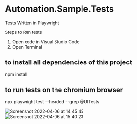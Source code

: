 # Automation.Sample.Tests
Tests Written in Playwright 


Steps to Run tests

1. Open code in Visual Studio Code
2. Open Terminal 

## to install all dependencies of this project
npm install 

## to run tests on the chromium browser 
npx playwright test --headed --grep @UITests


![Screenshot 2022-04-06 at 14 45 45](https://user-images.githubusercontent.com/6851548/161993476-0b45a14a-d704-490f-8670-5e98ddb6be87.png)
![Screenshot 2022-04-06 at 15 40 23](https://user-images.githubusercontent.com/6851548/162000820-7deeab2c-e882-446b-90c3-117a813c0a7f.png)
